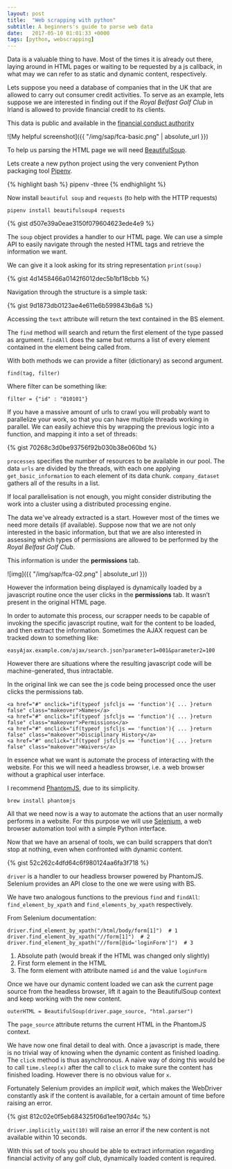 ```yaml
---
layout: post
title:  "Web scrapping with python"
subtitle: A beginners's guide to parse web data
date:   2017-05-10 01:01:33 +0000
tags: [python, webscrapping]
---
```

Data is a valuable thing to have. Most of the times it is already out there, laying around in HTML pages or waiting to be requested by a js callback, in what may we can refer to as static and dynamic content, respectively.

Lets suppose you need a database of companies that in the UK that are allowed to carry out consumer credit activities. To serve as an example, lets suppose we are interested in finding out if the *Royal Belfast Golf Club* in Irland is allowed to provide financial credit to its clients.

This data is public and available in the [financial conduct authority][fca-base]

![My helpful screenshot]({{ "/img/sap/fca-basic.png" | absolute_url }})

To help us parsing the HTML page we will need [BeautifulSoup][bs].

Lets create a new python project using the very convenient Python packaging tool [Pipenv][pipenv].

{% highlight bash %}
pipenv -three
{% endhighlight %}

Now install `beautiful soup` and `requests` (to help with the HTTP requests)

```
pipenv install beautifulsoup4 requests
```


{% gist d507e39a0eae3150f079604623ede4e9 %}

The `soup` object provides a handler to our HTML page. We can use a simple API to easily navigate through the nested HTML tags and retrieve the information we want.

We can give it a look asking for its string representation `print(soup)`


{% gist 4d1458466a0142f6012dec5b1bf18cbb %}

Navigation through the structure is a simple task:

{% gist 9d1873db0123ae4e611e6b599843b6a8 %}

Accessing the `text` attribute will return the text contained in the BS element.

The `find` method will search and return the first element of the type passed as argument. `findAll` does the same but returns a list of every element contained in the element being called from.

With both methods we can provide a filter (dictionary) as second argument.

```
find(tag, filter)
```

Where filter can be something like:

```
filter = {"id" : "010101"}
```

If you have a massive amount of urls to crawl you will probably want to parallelize your work, so that you can have multiple threads working in parallel. We can easily achieve this by wrapping the previous logic into a function, and mapping it into a set of threads:

{% gist 70268c3d0be93756f92b030b38e060bd %}

`processes` specifies the number of resources to be available in our pool. The data `urls` are divided by the threads, with each one applying `get_basic_information` to each element of its data chunk. `company_dataset` gathers all of the results in a list.

If local parallelisation is not enough, you might consider distributing the work into a cluster using a distributed processing engine.

The data we've already extracted is a start. However most of the times we need more details (if available). Suppose now that we are not only interested in the basic information, but that we are also interested in assessing which types of permissions are allowed to be performed by the *Royal Belfast Golf Club*.

This information is under the **permissions** tab.

![img]({{ "/img/sap/fca-02.png" | absolute_url }})

However the information being displayed is dynamically loaded by a javascript routine once the user clicks in the **permissions** tab. It wasn’t present in the original HTML page.

In order to automate this process, our scrapper needs to be capable of invoking the specific javascript routine, wait for the content to be loaded, and then extract the information. Sometimes the AJAX request can be tracked down to something like:

```
easyAjax.example.com/ajax/search.json?parameter1=001&parameter2=100
```

However there are situations where the resulting javascript code will be machine-generated, thus intractable.

In the original link we can see the js code being processed once the user clicks the permissions tab.

```
<a href="#" onclick="if(typeof jsfcljs == 'function'){ ... }return false" class="makeover">Names</a>
<a href="#" onclick="if(typeof jsfcljs == 'function'){ ... }return false" class="makeover">Permissions</a>
<a href="#" onclick="if(typeof jsfcljs == 'function'){ ... }return false" class="makeover">Disciplinary History</a>
<a href="#" onclick="if(typeof jsfcljs == 'function'){ ... }return false" class="makeover">Waivers</a>
```

In essence what we want is automate the process of interacting with the website. For this we will need a headless browser, i.e. a web browser without a graphical user interface.

I recommend [PhantomJS][pjs], due to its simplicity.

```
brew install phantomjs
```

All that we need now is a way to automate the actions that an user normally performs in a website. For this purpose we will use [Selenium][sel], a web browser automation tool with a simple Python interface.

Now that we have an arsenal of tools, we can build scrappers that don’t stop at nothing, even when confronted with dynamic content.

{% gist 52c262c4dfd64c6f980124aa6fa3f718 %}

`driver` is a handler to our headless browser powered by PhantomJS. Selenium provides an API close to the one we were using with BS.

We have two analogous functions to the previous `find` and `findAll`: `find_element_by_xpath` and `find_elements_by_xpath` respectively.

From Selenium documentation:

```
driver.find_element_by_xpath("/html/body/form[1]")  # 1
driver.find_element_by_xpath("//form[1]")  # 2
driver.find_element_by_xpath("//form[@id='loginForm']")  # 3
```

1. Absolute path (would break if the HTML was changed only slightly)
2. First form element in the HTML
3. The form element with attribute named `id` and the value `loginForm`

Once we have our dynamic content loaded we can ask the current page source from the headless browser, lift it again to the BeautifulSoup context and keep working with the new content.

```
outerHTML = BeautifulSoup(driver.page_source, "html.parser")
```

The `page_source` attribute returns the current HTML in the PhantomJS context.

We have now one final detail to deal with. Once a javascript is made, there is no trivial way of knowing when the dynamic content as finished loading. The `click` method is thus asynchronous. A naive way of doing this would be to call `time.sleep(x)` after the call to `click` to make sure the content has finished loading. However there is no obvious value for `x`.

Fortunately Selenium provides an *implicit wait*, which makes the WebDriver constantly ask if the content is available, for a certain amount of time before raising an error.

{% gist 812c02e0f5eb684325f06d1ee1907d4c %}

`driver.implicitly_wait(10)` will raise an error if the new content is not available within 10 seconds.

With this set of tools you should be able to extract information regarding financial activity of any golf club, dynamically loaded content is required.


[fca-base]: http://fca-consumer-credit-interim.force.com/CS_RegisterSearchPageNew
[bs]: https://www.crummy.com/software/BeautifulSoup/
[pipenv]: https://github.com/pypa/pipenv
[pjs]: http://phantomjs.org/
[sel]: http://www.seleniumhq.org/
